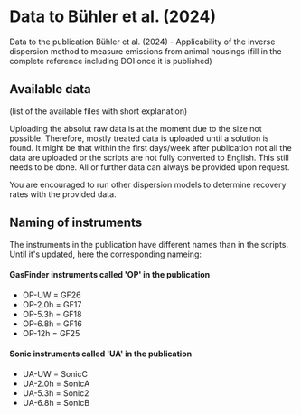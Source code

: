# Data to Bühler et al. (2024) #
Data to the publication Bühler et al. (2024) - Applicability of the inverse dispersion method to measure emissions from animal housings (fill in the complete reference including DOI once it is published)


## Available data ##
(list of the available files with short explanation)


Uploading the absolut raw data is at the moment due to the size not possible. Therefore, mostly treated data is uploaded until a solution is found.
It might be that within the first days/week after publication not all the data are uploaded or the scripts are not fully converted to English. This still needs to be done. All or further data can always be provided upon request.

You are encouraged to run other dispersion models to determine recovery rates with the provided data.

## Naming of instruments ##
The instruments in the publication have different names than in the scripts. Until it's updated, here the corresponding nameing:

#### GasFinder instruments called 'OP' in the publication
- OP-UW = GF26
- OP-2.0h = GF17
- OP-5.3h = GF18
- OP-6.8h = GF16
- OP-12h = GF25

#### Sonic instruments called 'UA' in the publication
- UA-UW = SonicC
- UA-2.0h = SonicA
- UA-5.3h = Sonic2
- UA-6.8h = SonicB

